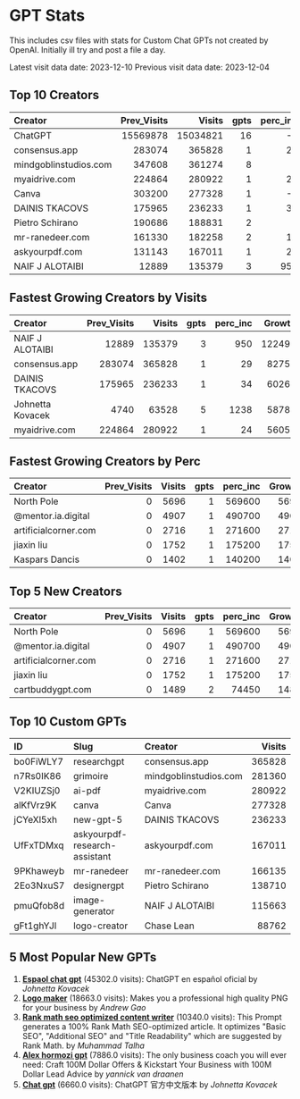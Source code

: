 # GPT Stats
This includes csv files with stats for Custom Chat GPTs not created by OpenAI.
Initially ill try and post a file a day.

Latest visit data date: 2023-12-10
Previous visit data date: 2023-12-04

## Top 10 Creators

| Creator               |   Prev_Visits |   Visits |   gpts |   perc_inc |
|:----------------------|--------------:|---------:|-------:|-----------:|
| ChatGPT               |      15569878 | 15034821 |     16 |         -3 |
| consensus.app         |        283074 |   365828 |      1 |         29 |
| mindgoblinstudios.com |        347608 |   361274 |      8 |          3 |
| myaidrive.com         |        224864 |   280922 |      1 |         24 |
| Canva                 |        303200 |   277328 |      1 |         -8 |
| DAINIS TKACOVS        |        175965 |   236233 |      1 |         34 |
| Pietro Schirano       |        190686 |   188831 |      2 |          0 |
| mr-ranedeer.com       |        161330 |   182258 |      2 |         12 |
| askyourpdf.com        |        131143 |   167011 |      1 |         27 |
| NAIF J ALOTAIBI       |         12889 |   135379 |      3 |        950 |

## Fastest Growing Creators by Visits

| Creator          |   Prev_Visits |   Visits |   gpts |   perc_inc |   Growth |
|:-----------------|--------------:|---------:|-------:|-----------:|---------:|
| NAIF J ALOTAIBI  |         12889 |   135379 |      3 |        950 |   122490 |
| consensus.app    |        283074 |   365828 |      1 |         29 |    82754 |
| DAINIS TKACOVS   |        175965 |   236233 |      1 |         34 |    60268 |
| Johnetta Kovacek |          4740 |    63528 |      5 |       1238 |    58788 |
| myaidrive.com    |        224864 |   280922 |      1 |         24 |    56058 |

## Fastest Growing Creators by Perc

| Creator              |   Prev_Visits |   Visits |   gpts |   perc_inc |   Growth |
|:---------------------|--------------:|---------:|-------:|-----------:|---------:|
| North Pole           |             0 |     5696 |      1 |     569600 |     5696 |
| @mentor.ia.digital   |             0 |     4907 |      1 |     490700 |     4907 |
| artificialcorner.com |             0 |     2716 |      1 |     271600 |     2716 |
| jiaxin liu           |             0 |     1752 |      1 |     175200 |     1752 |
| Kaspars Dancis       |             0 |     1402 |      1 |     140200 |     1402 |

## Top 5 New Creators

| Creator              |   Prev_Visits |   Visits |   gpts |   perc_inc |   Growth |
|:---------------------|--------------:|---------:|-------:|-----------:|---------:|
| North Pole           |             0 |     5696 |      1 |     569600 |     5696 |
| @mentor.ia.digital   |             0 |     4907 |      1 |     490700 |     4907 |
| artificialcorner.com |             0 |     2716 |      1 |     271600 |     2716 |
| jiaxin liu           |             0 |     1752 |      1 |     175200 |     1752 |
| cartbuddygpt.com     |             0 |     1489 |      2 |      74450 |     1489 |

## Top 10 Custom GPTs

| ID        | Slug                          | Creator               |   Visits |
|:----------|:------------------------------|:----------------------|---------:|
| bo0FiWLY7 | researchgpt                   | consensus.app         |   365828 |
| n7Rs0IK86 | grimoire                      | mindgoblinstudios.com |   281360 |
| V2KIUZSj0 | ai-pdf                        | myaidrive.com         |   280922 |
| alKfVrz9K | canva                         | Canva                 |   277328 |
| jCYeXl5xh | new-gpt-5                     | DAINIS TKACOVS        |   236233 |
| UfFxTDMxq | askyourpdf-research-assistant | askyourpdf.com        |   167011 |
| 9PKhaweyb | mr-ranedeer                   | mr-ranedeer.com       |   166135 |
| 2Eo3NxuS7 | designergpt                   | Pietro Schirano       |   138710 |
| pmuQfob8d | image-generator               | NAIF J ALOTAIBI       |   115663 |
| gFt1ghYJl | logo-creator                  | Chase Lean            |    88762 |

## 5 Most Popular New GPTs

1. **[Espaol chat gpt](https://chat.openai.com/g/g-VLI1wyeZg-espaol-chat-gpt)** (45302.0 visits): ChatGPT en español oficial by _Johnetta Kovacek_
2. **[Logo maker](https://chat.openai.com/g/g-Mc4XM2MQP-logo-maker)** (18663.0 visits): Makes you a professional high quality PNG for your business by _Andrew Gao_
3. **[Rank math seo optimized content writer](https://chat.openai.com/g/g-dd2qWCtR6-rank-math-seo-optimized-content-writer)** (10340.0 visits): This Prompt generates a 100% Rank Math SEO-optimized article. It optimizes "Basic SEO", "Additional SEO" and "Title Readability" which are suggested by Rank Math. by _Muhammad Talha_
4. **[Alex hormozi gpt](https://chat.openai.com/g/g-L6MVCKIsU-alex-hormozi-gpt)** (7886.0 visits): The only business coach you will ever need: Craft 100M Dollar Offers & Kickstart Your Business with 100M Dollar Lead Advice by _yannick van draanen_
5. **[Chat gpt](https://chat.openai.com/g/g-IkXqSNDwI-chat-gpt)** (6660.0 visits): ChatGPT  官方中文版本 by _Johnetta Kovacek_